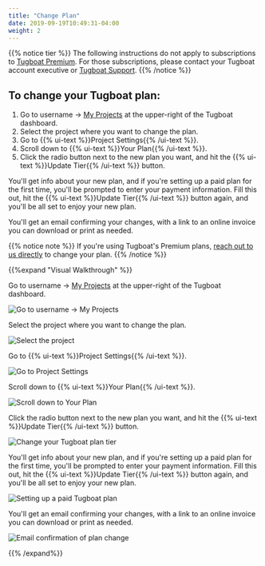 ```yaml
---
title: "Change Plan"
date: 2019-09-19T10:49:31-04:00
weight: 2
---
```


{{% notice tier %}} The following instructions do not apply to subscriptions to
[Tugboat Premium](https://www.tugboat.qa/pricing). For those subscriptions, please contact your Tugboat account
executive or [Tugboat Support](https://www.tugboat.qa/support). {{% /notice %}}

## To change your Tugboat plan:

1. Go to username -> [My Projects](https://dashboard.tugboat.qa/projects) at the upper-right of the Tugboat dashboard.
2. Select the project where you want to change the plan.
3. Go to {{% ui-text %}}Project Settings{{% /ui-text %}}.
4. Scroll down to {{% ui-text %}}Your Plan{{% /ui-text %}}.
5. Click the radio button next to the new plan you want, and hit the {{% ui-text %}}Update Tier{{% /ui-text %}} button.

You'll get info about your new plan, and if you're setting up a paid plan for the first time, you'll be prompted to
enter your payment information. Fill this out, hit the {{% ui-text %}}Update Tier{{% /ui-text %}} button again, and
you'll be all set to enjoy your new plan.

You'll get an email confirming your changes, with a link to an online invoice you can download or print as needed.

{{% notice note %}} If you're using Tugboat's Premium plans, [reach out to us directly](https://www.tugboat.qa/contact)
to change your plan. {{% /notice %}}

{{%expand "Visual Walkthrough" %}}

Go to username -> [My Projects](https://dashboard.tugboat.qa/projects) at the upper-right of the Tugboat dashboard.

![Go to username -> My Projects](../../_images/go-to-user-my-projects.png)

Select the project where you want to change the plan.

![Select the project](../../_images/select-a-project.png)

Go to {{% ui-text %}}Project Settings{{% /ui-text %}}.

![Go to Project Settings](../../_images/click-project-settings-link.png)

Scroll down to {{% ui-text %}}Your Plan{{% /ui-text %}}.

![Scroll down to Your Plan](../../_images/billing-view-tugboat-plan.png)

Click the radio button next to the new plan you want, and hit the {{% ui-text %}}Update Tier{{% /ui-text %}} button.

![Change your Tugboat plan tier](../../_images/billing-change-plan-update-tier.png)

You'll get info about your new plan, and if you're setting up a paid plan for the first time, you'll be prompted to
enter your payment information. Fill this out, hit the {{% ui-text %}}Update Tier{{% /ui-text %}} button again, and
you'll be all set to enjoy your new plan.

![Setting up a paid Tugboat plan](../../_images/billing-setting-up-paid-tugboat-plan.png)

You'll get an email confirming your changes, with a link to an online invoice you can download or print as needed.

![Email confirmation of plan change](../../_images/billing-plan-update-email.png)

{{% /expand%}}
